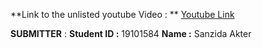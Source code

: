 **Link to the unlisted youtube Video : ** 
[Youtube Link](https://www.youtube.com/watch?v=4MHbmU0uP4o)

**SUBMITTER** :
**Student ID :** 19101584   **Name :** Sanzida Akter
